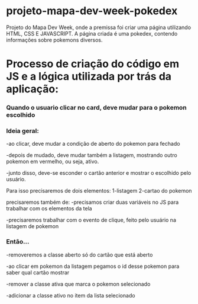 # projeto-mapa-dev-week-pokedex
Projeto do Mapa Dev Week, onde a premissa foi criar uma página utilizando HTML, CSS E JAVASCRIPT. A página criada é uma pokedex, contendo informações sobre pokemons diversos. 

##

# Processo de criação do código em JS e a lógica utilizada por trás da aplicação:

### Quando o usuario clicar no card, deve mudar para o pokemon escolhido


### Ideia geral: 
-ao clicar, deve mudar a condição de aberto do pokemon para fechado

-depois de mudado, deve mudar também a listagem, mostrando outro pokemon em vermelho, ou seja, ativo.

-junto disso, deve-se esconder o cartão anterior e mostrar o escolhido pelo usuário.

Para isso precisaremos de dois elementos: 
1-listagem 
2-cartao do pokemon

precisaremos também de:
-precisamos criar duas variáveis no JS para trabalhar com os elementos da tela

-precisaremos trabalhar com o evento de clique, feito pelo usuário na listagem de pokemon 

### Então...

-removeremos a classe aberto só do cartão que está aberto

-ao clicar em pokemon da listagem pegamos o id desse pokemon para saber qual cartão mostrar

-remover a classe ativa que marca o pokemon selecionado

-adicionar a classe ativo no item da lista selecionado
